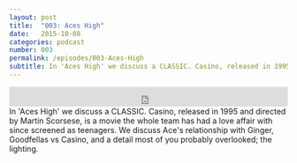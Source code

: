 ```yaml
---
layout: post
title:  "003: Aces High"
date:   2015-10-08
categories: podcast
number: 003
permalink: /episodes/003-Aces-High
subtitle: In 'Aces High' we discuss a CLASSIC. Casino, released in 1995 and directed by Martin Scorsese, is a movie the whole team has had a love affair with since screened as teenagers. We discuss Ace's relationship with Ginger, Goodfellas vs Casino, and a detail most of you probably overlooked; the lighting.
---
```


<iframe frameborder='0' height='36px' scrolling='no' seamless src='https://simplecast.fm/e/18201?style=dark' width='100%'></iframe>

<br>
<span class="episode_text">
In 'Aces High' we discuss a CLASSIC. Casino, released in 1995 and directed by Martin Scorsese, is a movie the whole team has had a love affair with since screened as teenagers. We discuss Ace's relationship with Ginger, Goodfellas vs Casino, and a detail most of you probably overlooked; the lighting.
</span>
<br><br>
